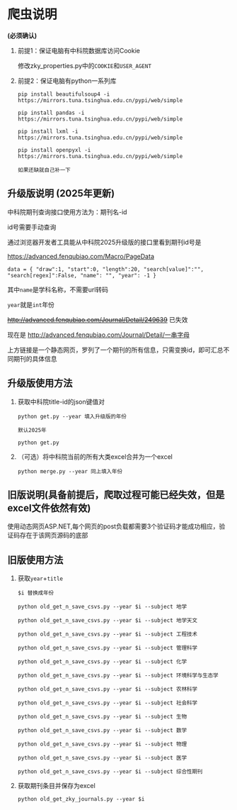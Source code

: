
# 爬虫说明
**(必须确认)**
1. 前提1：保证电脑有中科院数据库访问Cookie

    修改zky_properties.py中的`COOKIE`和`USER_AGENT`

1. 前提2：保证电脑有python一系列库

    `pip install beautifulsoup4 -i https://mirrors.tuna.tsinghua.edu.cn/pypi/web/simple`
    
    `pip install pandas -i https://mirrors.tuna.tsinghua.edu.cn/pypi/web/simple`

    `pip install lxml -i https://mirrors.tuna.tsinghua.edu.cn/pypi/web/simple`

    `pip install openpyxl -i https://mirrors.tuna.tsinghua.edu.cn/pypi/web/simple`

    `如果还缺就自己补一下`


## 升级版说明 (2025年更新)
中科院期刊查询接口使用方法为：期刊名-id

id号需要手动查询

通过浏览器开发者工具能从中科院2025升级版的接口里看到期刊id号是

https://advanced.fenqubiao.com/Macro/PageData

`data = {
            "draw":1,
            "start":0,
            "length":20,
            "search[value]":"",
            "search[regex]":False,
            "name": "",
            "year": -1
        }`

其中`name`是学科名称，不需要url转码

`year`就是`int`年份

~~http://advanced.fenqubiao.com/Journal/Detail/249639~~ 已失效

现在是 http://advanced.fenqubiao.com/Journal/Detail/一串字母

上方链接是一个静态网页，罗列了一个期刊的所有信息，只需变换id，即可汇总不同期刊的具体信息


## 升级版使用方法



1. 获取中科院title-id的json键值对

    `python get.py --year 填入升级版的年份`

    `默认2025年`

    `python get.py`

2. （可选）将中科院当前的所有大类excel合并为一个excel

    ```python merge.py --year 同上填入年份```


## 旧版说明(具备前提后，爬取过程可能已经失效，但是excel文件依然有效)

使用动态网页ASP.NET,每个网页的post负载都需要3个验证码才能成功相应，验证码存在于该网页源码的底部

## 旧版使用方法
1. 获取`year`+`title `

    `$i 替换成年份`
   
    ```python old_get_n_save_csvs.py --year $i --subject 地学```

    ```python old_get_n_save_csvs.py --year $i --subject 地学天文```

    ```python old_get_n_save_csvs.py --year $i --subject 工程技术``` 

    ```python old_get_n_save_csvs.py --year $i --subject 管理科学``` 

    ```python old_get_n_save_csvs.py --year $i --subject 化学```

    ```python old_get_n_save_csvs.py --year $i --subject 环境科学与生态学``` 

    ```python old_get_n_save_csvs.py --year $i --subject 农林科学``` 

    ```python old_get_n_save_csvs.py --year $i --subject 社会科学```

    ```python old_get_n_save_csvs.py --year $i --subject 生物```

    ```python old_get_n_save_csvs.py --year $i --subject 数学```

    ```python old_get_n_save_csvs.py --year $i --subject 物理``` 

    ```python old_get_n_save_csvs.py --year $i --subject 医学``` 

    ```python old_get_n_save_csvs.py --year $i --subject 综合性期刊```

1. 获取期刊条目并保存为excel

    ```python old_get_zky_journals.py --year $i```
